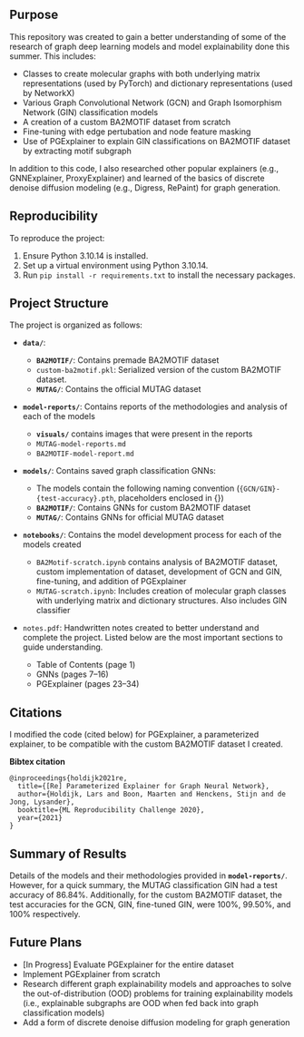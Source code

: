 
## Purpose
This repository was created to gain a better understanding of some of the research of graph deep learning models and model explainability done this summer. This includes:
- Classes to create molecular graphs with both underlying matrix representations (used by PyTorch) and dictionary representations (used by NetworkX)
- Various Graph Convolutional Network (GCN) and Graph Isomorphism Network (GIN) classification models
- A creation of a custom BA2MOTIF dataset from scratch
- Fine-tuning with edge pertubation and node feature masking
- Use of PGExplainer to explain GIN classifications on BA2MOTIF dataset by extracting motif subgraph

In addition to this code, I also researched other popular explainers (e.g., GNNExplainer, ProxyExplainer) and learned of the basics of discrete denoise diffusion modeling (e.g., Digress, RePaint) for graph generation.

## Reproducibility
To reproduce the project:
1. Ensure Python 3.10.14 is installed.
2. Set up a virtual environment using Python 3.10.14.
3. Run `pip install -r requirements.txt` to install the necessary packages.

## Project Structure
The project is organized as follows:

- **`data/`**: 
  - **`BA2MOTIF/`**: Contains premade BA2MOTIF dataset
  - `custom-ba2motif.pkl`: Serialized version of the custom BA2MOTIF dataset.
  - **`MUTAG/`**: Contains the official MUTAG dataset

- **`model-reports/`**: Contains reports of the methodologies and analysis of each of the models
  - **`visuals/`** contains images that were present in the reports 
  - `MUTAG-model-reports.md` 
  - `BA2MOTIF-model-report.md`

- **`models/`**: Contains saved graph classification GNNs:
  - The models contain the following naming convention (`{GCN/GIN}-{test-accuracy}.pth`, placeholders enclosed in {})
  - **`BA2MOTIF/`**: Contains GNNs for custom BA2MOTIF dataset
  - **`MUTAG/`**: Contains GNNs for official MUTAG dataset
  
- **`notebooks/`**: Contains the model development process for each of the models created
  - `BA2Motif-scratch.ipynb` contains analysis of BA2MOTIF dataset, custom implementation of dataset, development of GCN and GIN, fine-tuning, and addition of PGExplainer
  - `MUTAG-scratch.ipynb`: Includes creation of molecular graph classes with underlying matrix and dictionary structures. Also includes GIN classifier

- `notes.pdf`: Handwritten notes created to better understand and complete the project. Listed below are the most important sections to guide understanding.
  - Table of Contents (page 1)
  - GNNs (pages 7–16)
  - PGExplainer (pages 23–34)


## Citations
I modified the code (cited below) for PGExplainer, a parameterized explainer, to be compatible with the custom BA2MOTIF dataset I created. 

**Bibtex citation**
```
@inproceedings{holdijk2021re,
  title={[Re] Parameterized Explainer for Graph Neural Network},
  author={Holdijk, Lars and Boon, Maarten and Henckens, Stijn and de Jong, Lysander},
  booktitle={ML Reproducibility Challenge 2020},
  year={2021}
}
```
## Summary of Results
Details of the models and their methodologies provided in **`model-reports/`**. However, for a quick summary, the MUTAG classification GIN had a test accuracy of 86.84%. Additionally, for the custom BA2MOTIF dataset, the test accuracies for the GCN, GIN, fine-tuned GIN, were 100%, 99.50%, and 100% respectively.

## Future Plans
- [In Progress] Evaluate PGExplainer for the entire dataset
- Implement PGExplainer from scratch
- Research different graph explainability models and approaches to solve the out-of-distribution (OOD) problems for training explainability models (i.e., explainable subgraphs are OOD when fed back into graph classification models)
- Add a form of discrete denoise diffusion modeling for graph generation


